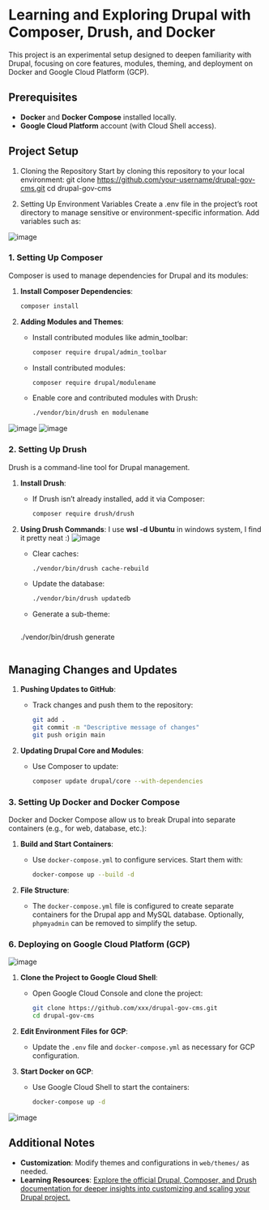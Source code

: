
# Learning and Exploring Drupal with Composer, Drush, and Docker

This project is an experimental setup designed to deepen familiarity with Drupal, focusing on core features, modules, theming, and deployment on Docker and Google Cloud Platform (GCP). 
 
## Prerequisites
- **Docker** and **Docker Compose** installed locally.
- **Google Cloud Platform** account (with Cloud Shell access).

## Project Setup
1. Cloning the Repository
Start by cloning this repository to your local environment:
git clone https://github.com/your-username/drupal-gov-cms.git
cd drupal-gov-cms

2. Setting Up Environment Variables
Create a .env file in the project’s root directory to manage sensitive or environment-specific information. Add variables such as:

![image](https://github.com/user-attachments/assets/251f40e9-4e76-4908-966f-f447bbef0df2)


### 1. Setting Up Composer

Composer is used to manage dependencies for Drupal and its modules:

1. **Install Composer Dependencies**:
   ```bash
   composer install
   ```
2. **Adding Modules and Themes**:

   - Install contributed modules like admin_toolbar:
       ```bash
       composer require drupal/admin_toolbar
        ```
   - Install contributed modules:
     ```bash
     composer require drupal/modulename
     ```
   - Enable core and contributed modules with Drush:
     ```bash
     ./vendor/bin/drush en modulename
     ```
![image](https://github.com/user-attachments/assets/23542621-84f2-41b6-9b73-d6c310663dbc)
 ![image](https://github.com/user-attachments/assets/b0628be1-77f7-460a-a275-ffa3806d8a0e)

 
### 2. Setting Up Drush

Drush is a command-line tool for Drupal management.

1. **Install Drush**:
   - If Drush isn’t already installed, add it via Composer:
     ```bash
     composer require drush/drush
     ```

2. **Using Drush Commands**:
I use **wsl -d Ubuntu**  in windows system, I find it pretty neat :)
![image](https://github.com/user-attachments/assets/dec9c82a-3313-4832-8bfa-a03c46502bdf)

   - Clear caches:
     ```bash
     ./vendor/bin/drush cache-rebuild
     ```
   - Update the database:
     ```bash
     ./vendor/bin/drush updatedb
     ```
   - Generate a sub-theme:
      ```bash
    ./vendor/bin/drush generate
      ```
## Managing Changes and Updates

1. **Pushing Updates to GitHub**:
   - Track changes and push them to the repository:
     ```bash
     git add .
     git commit -m "Descriptive message of changes"
     git push origin main
     ```

2. **Updating Drupal Core and Modules**:
   - Use Composer to update:
     ```bash
     composer update drupal/core --with-dependencies
     ```
### 3. Setting Up Docker and Docker Compose

Docker and Docker Compose allow us to break Drupal into separate containers (e.g., for web, database, etc.):

1. **Build and Start Containers**:
   - Use `docker-compose.yml` to configure services. Start them with:
     ```bash
     docker-compose up --build -d
     ```

2. **File Structure**:
   - The `docker-compose.yml` file is configured to create separate containers for the Drupal app and MySQL database. Optionally, `phpmyadmin` can be removed to simplify the setup.

### 6. Deploying on Google Cloud Platform (GCP)
![image](https://github.com/user-attachments/assets/dae70abd-d1ca-4ab9-ac44-04c4f3aaab13)

1. **Clone the Project to Google Cloud Shell**:
   - Open Google Cloud Console and clone the project:
     ```bash
     git clone https://github.com/xxx/drupal-gov-cms.git
     cd drupal-gov-cms
     ```

2. **Edit Environment Files for GCP**:
   - Update the `.env` file and `docker-compose.yml` as necessary for GCP configuration.

3. **Start Docker on GCP**:
   - Use Google Cloud Shell to start the containers:
     ```bash
     docker-compose up -d
     ```
![image](https://github.com/user-attachments/assets/c6b1d0bc-486e-46f9-971d-b0b7517c9cfc)

## Additional Notes

- **Customization**: Modify themes and configurations in `web/themes/` as needed.
- **Learning Resources**: [Explore the official Drupal, Composer, and Drush documentation for deeper insights into customizing and scaling your Drupal project.](https://www.youtube.com/watch?v=XJatVmC5-ro&t=577s)

 
